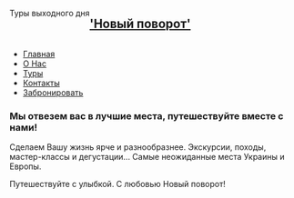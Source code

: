 <div style="display: flex; flex-direction: row;">
<p>Туры выходного дня</p>
<h2>
    <a href="https://novipovorot.pp.ua">
       'Новый поворот'
    </a>
</h2>
</div>
<ul>
    <li><a href="index.html">Главная</a></li>
    <li><a href="about.html"> О Нас </a></li>
    <li><a href="packages.html">Туры</a></li>
    <li><a href="contact.html">Контакты</a></li>
    <li><a href="booking.html">Забронировать</a></li>
</ul>
<h3>Мы отвезем вас в лучшие местa, <strong> путешествуйте вместе с нами! </strong></h3>
<p>
   Сделаем Вашу жизнь ярче и разнообразнее.
   Экскурсии, походы, мастер-классы и дегустации...
   Самые неожиданные места Украины и Европы.
</p>
<p class="mt-3">
    Путешествуйте с улыбкой. С любовью Новый поворот!
</p>
                
